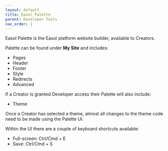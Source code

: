 ```yaml
---
layout: default
title: Easol Palette
parent: Developer Tools
nav_order: 1
---
```


Easol Palette is the Easol platform website builder, available to Creators. 

Palette can be found under **My Site** and includes:
- Pages
- Header
- Footer
- Style
- Redirects
- Advanced

If a Creator is granted Developer access their Palette will also include:
- Theme

Once a Creator has selected a theme, almost all changes to the theme code need to be made using the Palette UI.

Within the UI there are a couple of keyboard shortcuts available:
- Full-screen: Ctrl/Cmd + E 
- Save: Ctrl/Cmd + S 

